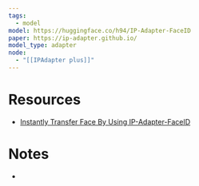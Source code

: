 ```yaml
---
tags:
  - model
model: https://huggingface.co/h94/IP-Adapter-FaceID
paper: https://ip-adapter.github.io/
model_type: adapter
node:
  - "[[IPAdapter plus]]"
---
```

# Resources

- [Instantly Transfer Face By Using IP-Adapter-FaceID](https://medium.com/@furkangozukara/instantly-transfer-face-by-using-ip-adapter-faceid-full-tutorial-gui-for-windows-runpod-1763d2c2b0e6)

# Notes

- 